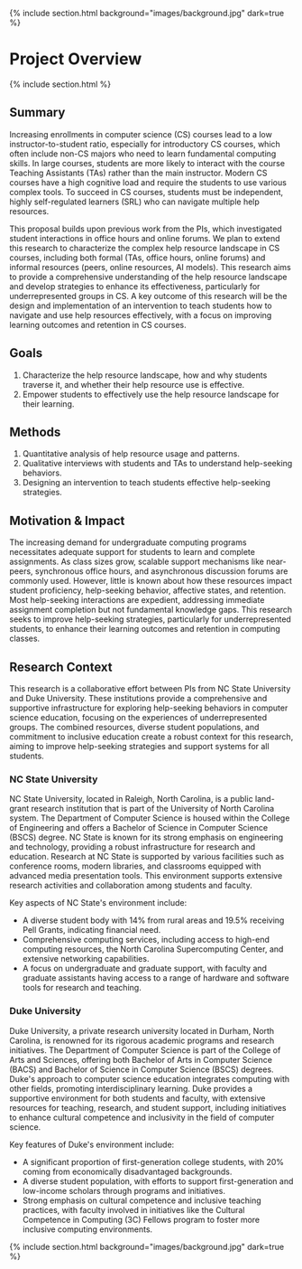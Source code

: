 ---
---

{% include section.html background="images/background.jpg" dark=true %}

# Project Overview

{% include section.html %}

## Summary
Increasing enrollments in computer science (CS) courses lead to a low instructor-to-student ratio, especially for introductory CS courses, which often include non-CS majors who need to learn fundamental computing skills. In large courses, students are more likely to interact with the course Teaching Assistants (TAs) rather than the main instructor. Modern CS courses have a high cognitive load and require the students to use various complex tools. To succeed in CS courses, students must be independent, highly self-regulated learners (SRL) who can navigate multiple help resources.

This proposal builds upon previous work from the PIs, which investigated student interactions in office hours and online forums. We plan to extend this research to characterize the complex help resource landscape in CS courses, including both formal (TAs, office hours, online forums) and informal resources (peers, online resources, AI models). This research aims to provide a comprehensive understanding of the help resource landscape and develop strategies to enhance its effectiveness, particularly for underrepresented groups in CS. A key outcome of this research will be the design and implementation of an intervention to teach students how to navigate and use help resources effectively, with a focus on improving learning outcomes and retention in CS courses.

## Goals
1. Characterize the help resource landscape, how and why students traverse it, and whether their help resource use is effective.
2. Empower students to effectively use the help resource landscape for their learning.

## Methods
1. Quantitative analysis of help resource usage and patterns.
2. Qualitative interviews with students and TAs to understand help-seeking behaviors.
3. Designing an intervention to teach students effective help-seeking strategies.

## Motivation & Impact
The increasing demand for undergraduate computing programs necessitates adequate support for students to learn and complete assignments. As class sizes grow, scalable support mechanisms like near-peers, synchronous office hours, and asynchronous discussion forums are commonly used. However, little is known about how these resources impact student proficiency, help-seeking behavior, affective states, and retention. Most help-seeking interactions are expedient, addressing immediate assignment completion but not fundamental knowledge gaps. This research seeks to improve help-seeking strategies, particularly for underrepresented students, to enhance their learning outcomes and retention in computing classes.

## Research Context
This research is a collaborative effort between PIs from NC State University and Duke University. These institutions provide a comprehensive and supportive infrastructure for exploring help-seeking behaviors in computer science education, focusing on the experiences of underrepresented groups. The combined resources, diverse student populations, and commitment to inclusive education create a robust context for this research, aiming to improve help-seeking strategies and support systems for all students.

### NC State University
NC State University, located in Raleigh, North Carolina, is a public land-grant research institution that is part of the University of North Carolina system. The Department of Computer Science is housed within the College of Engineering and offers a Bachelor of Science in Computer Science (BSCS) degree. NC State is known for its strong emphasis on engineering and technology, providing a robust infrastructure for research and education. Research at NC State is supported by various facilities such as conference rooms, modern libraries, and classrooms equipped with advanced media presentation tools. This environment supports extensive research activities and collaboration among students and faculty.

Key aspects of NC State's environment include:
- A diverse student body with 14% from rural areas and 19.5% receiving Pell Grants, indicating financial need.
- Comprehensive computing services, including access to high-end computing resources, the North Carolina Supercomputing Center, and extensive networking capabilities.
- A focus on undergraduate and graduate support, with faculty and graduate assistants having access to a range of hardware and software tools for research and teaching.

### Duke University
Duke University, a private research university located in Durham, North Carolina, is renowned for its rigorous academic programs and research initiatives. The Department of Computer Science is part of the College of Arts and Sciences, offering both Bachelor of Arts in Computer Science (BACS) and Bachelor of Science in Computer Science (BSCS) degrees. Duke's approach to computer science education integrates computing with other fields, promoting interdisciplinary learning. Duke provides a supportive environment for both students and faculty, with extensive resources for teaching, research, and student support, including initiatives to enhance cultural competence and inclusivity in the field of computer science.

Key features of Duke's environment include:
- A significant proportion of first-generation college students, with 20% coming from economically disadvantaged backgrounds.
- A diverse student population, with efforts to support first-generation and low-income scholars through programs and initiatives.
- Strong emphasis on cultural competence and inclusive teaching practices, with faculty involved in initiatives like the Cultural Competence in Computing (3C) Fellows program to foster more inclusive computing environments.

{% include section.html background="images/background.jpg" dark=true %}

<!---
- TODO: Summary of the project goals, objectives, and methodologies.
- TODO: Description of motivation & impact
- TODO: Context on which this research is being conducted




{% capture text %}

This is plain text

{%
  include button.html
  link="research"
  text="See our publications"
  icon="fa-solid fa-arrow-right"
  flip=true
  style="bare"
%}

{% endcapture %}

{%
  include feature.html
  image="images/photo.jpg"
  link="research"
  title="Our Research"
  text=text
%}

{% capture text %}

Lorem ipsum dolor sit amet, consectetur adipiscing elit, sed do eiusmod tempor incididunt ut labore et dolore magna aliqua.

{%
  include button.html
  link="projects"
  text="Browse our projects"
  icon="fa-solid fa-arrow-right"
  flip=true
  style="bare"
%}

{% endcapture %}

{%
  include feature.html
  image="images/photo.jpg"
  link="projects"
  title="Our Projects"
  flip=true
  style="bare"
  text=text
%}

{% capture text %}

Lorem ipsum dolor sit amet, consectetur adipiscing elit, sed do eiusmod tempor incididunt ut labore et dolore magna aliqua.

{%
  include button.html
  link="team"
  text="Meet our research team"
  icon="fa-solid fa-arrow-right"
  flip=true
  style="bare"
%}

{% endcapture %}

{%
  include feature.html
  image="images/photo.jpg"
  link="team"
  title="Our Team"
  text=text
%}
-->
